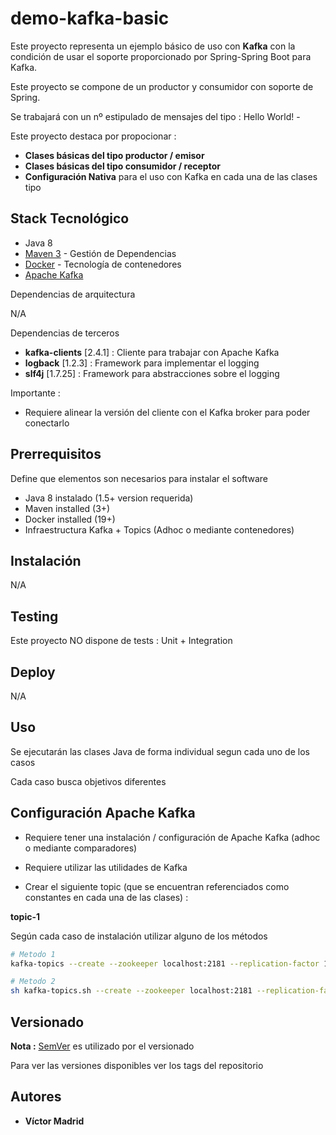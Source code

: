 # demo-kafka-basic

Este proyecto representa un ejemplo básico de uso con **Kafka** con la condición de usar el soporte proporcionado por Spring-Spring Boot para Kafka.

Este proyecto se compone de un productor y consumidor con soporte de Spring.

Se trabajará con un nº estipulado de mensajes del tipo : Hello World! <ID> - <FECHA>

Este proyecto destaca por propocionar :

* **Clases básicas del tipo productor / emisor**
* **Clases básicas del tipo consumidor / receptor**
* **Configuración Nativa** para el uso con Kafka en cada una de las clases tipo 





## Stack Tecnológico

* Java 8
* [Maven 3](https://maven.apache.org/) - Gestión de Dependencias
* [Docker](https://www.docker.com/) - Tecnología de contenedores
* [Apache Kafka ](https://kafka.apache.org/)

Dependencias de arquitectura

N/A

Dependencias de terceros

* **kafka-clients** [2.4.1] : Cliente para trabajar con Apache Kafka
* **logback** [1.2.3] : Framework para implementar el logging
* **slf4j** [1.7.25] : Framework para abstracciones sobre el logging




Importante :

* Requiere alinear la versión del cliente con el Kafka broker para poder conectarlo





## Prerrequisitos

Define que elementos son necesarios para instalar el software

* Java 8 instalado (1.5+ version requerida)
* Maven installed  (3+)
* Docker installed (19+)
* Infraestructura Kafka + Topics (Adhoc o mediante contenedores)





## Instalación

N/A






## Testing

Este proyecto NO dispone de tests  : Unit + Integration





## Deploy

N/A





## Uso

Se ejecutarán las clases Java de forma individual segun cada uno de los casos


Cada caso busca objetivos diferentes





## Configuración Apache Kafka 

* Requiere tener una instalación / configuración de Apache Kafka (adhoc o mediante comparadores)

* Requiere utilizar las utilidades de Kafka

* Crear el siguiente topic (que se encuentran referenciados como constantes en cada una de las clases) :


**topic-1**

Según cada caso de instalación utilizar alguno de los métodos

```bash
# Metodo 1
kafka-topics --create --zookeeper localhost:2181 --replication-factor 1 --partitions 1 --topic topic-1

# Metodo 2
sh kafka-topics.sh --create --zookeeper localhost:2181 --replication-factor 1 --partitions 1 --topic topic-1
```






## Versionado

**Nota :** [SemVer](http://semver.org/) es utilizado por el versionado

Para ver las versiones disponibles ver los tags del repositorio





## Autores

* **Víctor Madrid**
